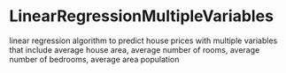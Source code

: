 # LinearRegressionMultipleVariables
linear regression algorithm to predict house prices with multiple variables that include average house area, average number of rooms, average number of bedrooms, average area population
